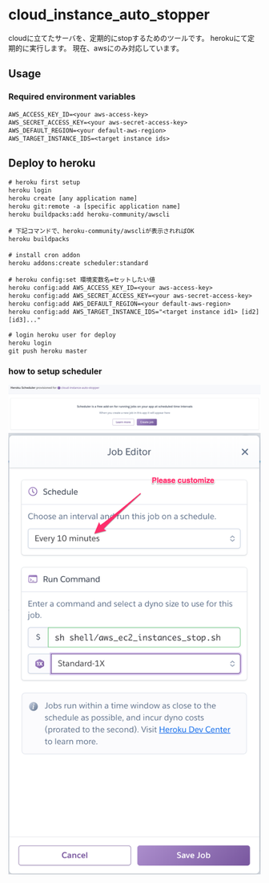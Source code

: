 # cloud_instance_auto_stopper
cloudに立てたサーバを、定期的にstopするためのツールです。
herokuにて定期的に実行します。
現在、awsにのみ対応しています。


## Usage

### Required environment variables

```
AWS_ACCESS_KEY_ID=<your aws-access-key>
AWS_SECRET_ACCESS_KEY=<your aws-secret-access-key>
AWS_DEFAULT_REGION=<your default-aws-region>
AWS_TARGET_INSTANCE_IDS=<target instance ids>
```

## Deploy to heroku

```
# heroku first setup
heroku login
heroku create [any application name]
heroku git:remote -a [specific application name]
heroku buildpacks:add heroku-community/awscli

# 下記コマンドで、heroku-community/awscliが表示されればOK
heroku buildpacks

# install cron addon
heroku addons:create scheduler:standard

# heroku config:set 環境変数名=セットしたい値
heroku config:add AWS_ACCESS_KEY_ID=<your aws-access-key>
heroku config:add AWS_SECRET_ACCESS_KEY=<your aws-secret-access-key>
heroku config:add AWS_DEFAULT_REGION=<your default-aws-region>
heroku config:add AWS_TARGET_INSTANCE_IDS="<target instance id1> [id2] [id3]..."
```

```
# login heroku user for deploy
heroku login
git push heroku master
```

### how to setup scheduler

![](https://raw.githubusercontent.com/yukimura1227/cloud_instance_auto_stopper/master/create_job.png)
![](https://raw.githubusercontent.com/yukimura1227/cloud_instance_auto_stopper/master/set_schedule.png)
